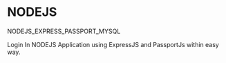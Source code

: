 # NODEJS
NODEJS_EXPRESS_PASSPORT_MYSQL

Login In NODEJS Application using ExpressJS and PassportJs within easy way.
